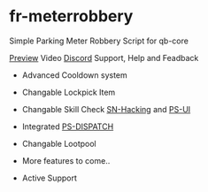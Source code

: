 # fr-meterrobbery
Simple Parking Meter Robbery Script for qb-core

[Preview](https://youtu.be/o3hwo6CBDDg) Video
[Discord](https://discord.gg/ZrMmUp3TBw) Support, Help and Feadback

- Advanced Cooldown system
- Changable Lockpick Item
- Changable Skill Check [SN-Hacking](https://github.com/skeletonnetworks/SN-Hacking) and [PS-UI](https://github.com/Project-Sloth/ps-ui)
- Integrated [PS-DISPATCH](https://github.com/Project-Sloth/ps-dispatch)
- Changable Lootpool
- More features to come..

- Active Support
